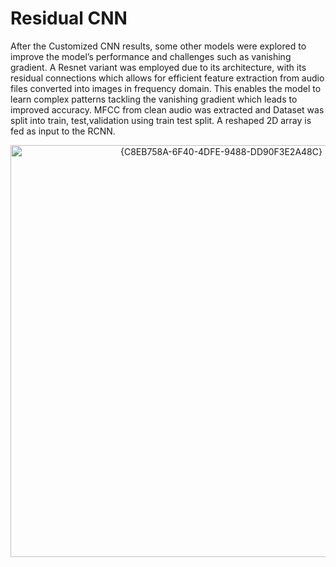 # Residual CNN
After the Customized CNN results, some other models were explored to improve the model’s 
performance and challenges such as vanishing gradient. A Resnet variant was employed due 
to its architecture, with its residual connections which allows for efficient feature extraction 
from audio files converted into images in frequency domain. This enables the model to learn 
complex patterns tackling the vanishing gradient which leads to improved accuracy. MFCC 
from clean audio was extracted and Dataset was split into train, test,validation using train test 
split. A reshaped 2D array is fed as input to the RCNN. 
<p align = "center">
<img width="659" alt="{C8EB758A-6F40-4DFE-9488-DD90F3E2A48C}" src="https://github.com/user-attachments/assets/77603877-c86f-4e3a-b61a-ca119f13e6a6" />
</p>

